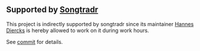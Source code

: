 ## Supported by [Songtradr](https://www.songtradr.com/)

This project is indirectly supported by songtradr since its maintainer [Hannes Diercks](https://github.com/Xiphe)
is hereby allowed to work on it during work hours.

See [commit](https://github.com/Xiphe/cmpl/commits/main/.github/supported-by-songtradr.md) for details.
